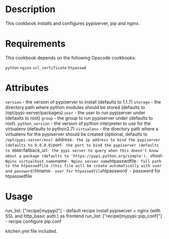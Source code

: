 Description
===========
This cookbook installs and configures pypiserver, pip and nginx.

Requirements
===========
This cookbook depends on the following Opscode cookbooks:

`python`
`nginx`
`ssl_certificate`
`htpasswd`

Attributes
===========

`version` - the version of pypiserver to install (defaults to 1.1.7)
`storage` - the directory path where python modules should be stored (defaults to /opt/pypi-server/packages)
`user` - the user to run pypiserver under (defaults to root)
`group` - the group to run pypiserver under (defaults to root). 
`python_version` - the version of python interpreter to use for the virtualenv (defaults to python2.7)
`virtualenv` - the directory path where a virtualenv for the pypiserver should be created (optional, defaults to `/opt/pypi-server/env)
`address` - the ip address to bind the pypiserver (defaults to 0.0.0.0)
`port` - the port to bind the pypiserver (defaults to 8080)
`fallback_url` - the pypi server to query when this doesn't know about a package (defaults to 'https://pypi.python.org/simple'). 
`vhost` - Nginx virtualhost name
`name` - Nginx server name
`htpasswdfile` - full path to the htpasswdfile (this file will be create automatically with user and password)
`htname` - user for htpasswdfile
`htpassword` - password for htpasswdfile

Usage
===========
run_list: ["recipe[mypypi]"] - default recipe install pypiserver + nginx (with SSL and http_basic auth.) as frontend
run_list: ["recipe[mypypi::pip_conf]"] - recipe configure pip.conf

kitchen.yml file included.

